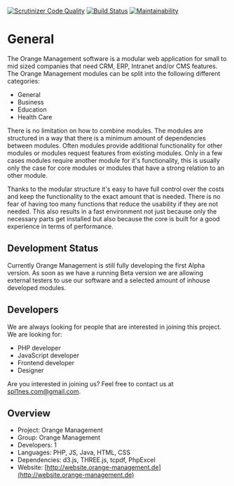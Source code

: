 [![Scrutinizer Code Quality](https://scrutinizer-ci.com/g/Orange-Management/Orange-Management/badges/quality-score.png?b=develop)](https://scrutinizer-ci.com/g/Orange-Management/Orange-Management/?branch=develop) [![Build Status](https://scrutinizer-ci.com/g/Orange-Management/Orange-Management/badges/build.png?b=develop)](https://scrutinizer-ci.com/g/Orange-Management/Orange-Management/build-status/develop) [![Maintainability](https://api.codeclimate.com/v1/badges/efee6ef6e671072c0477/maintainability)](https://codeclimate.com/github/Orange-Management/Orange-Management/maintainability)

# General

The Orange Management software is a modular web application for small to mid sized companies that need CRM, ERP, Intranet and/or CMS features. The Orange Management modules can be split into the following different categories:

* General
* Business
* Education
* Health Care

There is no limitation on how to combine modules. The modules are structured in a way that there is a minimum amount of dependencies between modules. Often modules provide additional functionality for other modules or modules request features from existing modules. Only in a few cases modules require another module for it's functionality, this is usually only the case for core modules or modules that have a strong relation to an other module.

Thanks to the modular structure it's easy to have full control over the costs and keep the functionality to the exact amount that is needed. There is no fear of having too many functions that reduce the usability if they are not needed. This also results in a fast environment not just because only the necessary parts get installed but also because the core is built for a good experience in terms of performance.

## Development Status

Currently Orange Management is still fully developing the first Alpha version. As soon as we have a running Beta version we are allowing external testers to use our software and a selected amount of inhouse developed modules.

## Developers

We are always looking for people that are interested in joining this project. We are looking for:

* PHP developer
* JavaScript developer
* Frontend developer
* Designer

Are you interested in joining us? Feel free to contact us at spl1nes.com@gmail.com.

## Overview

* Project: Orange Management
* Group: Orange Management
* Developers: 1
* Languages: PHP, JS, Java, HTML, CSS
* Dependencies: d3.js, THREE.js, tcpdf, PhpExcel
* Website: [http://website.orange-management.de](http://website.orange-management.de)
